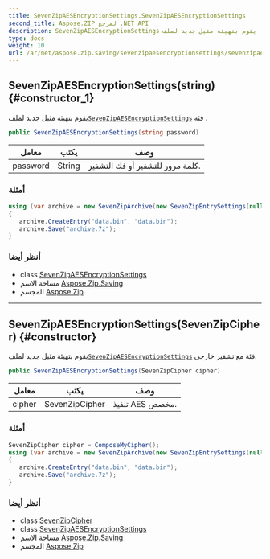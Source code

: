 ```yaml
---
title: SevenZipAESEncryptionSettings.SevenZipAESEncryptionSettings
second_title: Aspose.ZIP لمرجع .NET API
description: SevenZipAESEncryptionSettings البناء. يقوم بتهيئة مثيل جديد لملفSevenZipAESEncryptionSettings فئة .
type: docs
weight: 10
url: /ar/net/aspose.zip.saving/sevenzipaesencryptionsettings/sevenzipaesencryptionsettings/
---
```

## SevenZipAESEncryptionSettings(string) {#constructor_1}

يقوم بتهيئة مثيل جديد لملف[`SevenZipAESEncryptionSettings`](../) فئة .

```csharp
public SevenZipAESEncryptionSettings(string password)
```

| معامل | يكتب | وصف |
| --- | --- | --- |
| password | String | كلمة مرور للتشفير أو فك التشفير. |

### أمثلة

```csharp
using (var archive = new SevenZipArchive(new SevenZipEntrySettings(null, new SevenZipAESEncryptionSettings("p@s$"))))
{
   archive.CreateEntry("data.bin", "data.bin");
   archive.Save("archive.7z");
}
```

### أنظر أيضا

* class [SevenZipAESEncryptionSettings](../)
* مساحة الاسم [Aspose.Zip.Saving](../../sevenzipaesencryptionsettings/)
* المجسم [Aspose.Zip](../../../)

---

## SevenZipAESEncryptionSettings(SevenZipCipher) {#constructor}

يقوم بتهيئة مثيل جديد لملف[`SevenZipAESEncryptionSettings`](../) فئة مع تشفير خارجي.

```csharp
public SevenZipAESEncryptionSettings(SevenZipCipher cipher)
```

| معامل | يكتب | وصف |
| --- | --- | --- |
| cipher | SevenZipCipher | تنفيذ AES مخصص. |

### أمثلة

```csharp
SevenZipCipher cipher = ComposeMyCipher();
using (var archive = new SevenZipArchive(new SevenZipEntrySettings(null, new SevenZipAESEncryptionSettings(cipher))))
{
   archive.CreateEntry("data.bin", "data.bin");
   archive.Save("archive.7z");
}
```

### أنظر أيضا

* class [SevenZipCipher](../../../aspose.zip.crypto/sevenzipcipher/)
* class [SevenZipAESEncryptionSettings](../)
* مساحة الاسم [Aspose.Zip.Saving](../../sevenzipaesencryptionsettings/)
* المجسم [Aspose.Zip](../../../)


